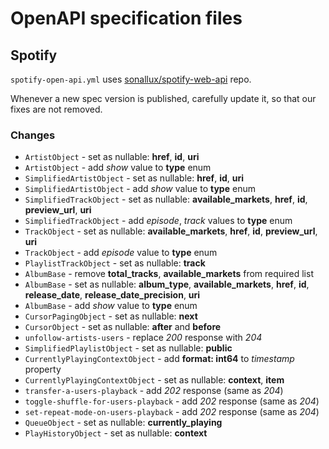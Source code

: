 # OpenAPI specification files

## Spotify

`spotify-open-api.yml` uses [sonallux/spotify-web-api](https://github.com/sonallux/spotify-web-api) repo.

Whenever a new spec version is published, carefully update it, so that our fixes are not removed.

### Changes

-   `ArtistObject` - set as nullable: **href**, **id**, **uri**
-   `ArtistObject` - add _show_ value to **type** enum
-   `SimplifiedArtistObject` - set as nullable: **href**, **id**, **uri**
-   `SimplifiedArtistObject` - add _show_ value to **type** enum
-   `SimplifiedTrackObject` - set as nullable: **available_markets**, **href**, **id**, **preview_url**, **uri**
-   `SimplifiedTrackObject` - add _episode_, _track_ values to **type** enum
-   `TrackObject` - set as nullable: **available_markets**, **href**, **id**, **preview_url**, **uri**
-   `TrackObject` - add _episode_ value to **type** enum
-   `PlaylistTrackObject` - set as nullable: **track**
-   `AlbumBase` - remove **total_tracks**, **available_markets** from required list
-   `AlbumBase` - set as nullable: **album_type**, **available_markets**, **href**, **id**, **release_date**, **release_date_precision**, **uri**
-   `AlbumBase` - add _show_ value to **type** enum
-   `CursorPagingObject` - set as nullable: **next**
-   `CursorObject` - set as nullable: **after** and **before**
-   `unfollow-artists-users` - replace _200_ response with _204_
-   `SimplifiedPlaylistObject` - set as nullable: **public**
-   `CurrentlyPlayingContextObject` - add **format: int64** to _timestamp_ property
-   `CurrentlyPlayingContextObject` - set as nullable: **context**, **item**
-   `transfer-a-users-playback` - add _202_ response (same as _204_)
-   `toggle-shuffle-for-users-playback` - add _202_ response (same as _204_)
-   `set-repeat-mode-on-users-playback` - add _202_ response (same as _204_)
-   `QueueObject` - set as nullable: **currently_playing**
-   `PlayHistoryObject` - set as nullable: **context**
